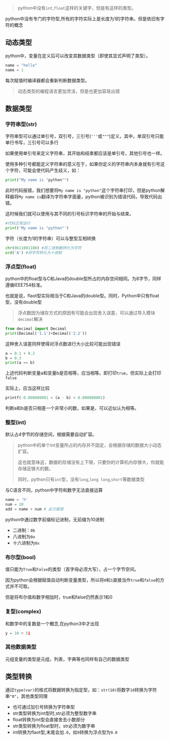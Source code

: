 > python中没有`int`,`float`这样的关键字，但是有这样的类型。

python中没有专门的字符型,所有的字符实际上是长度为1的字符串。但是依旧有字符的概念
## 动态类型

python中，变量在定义后可以改变其数据类型（即使其显式声明了类型）。

```python
name = "hello"
name = 1
```

每次赋值时编译器都会重新判断数据类型。

> 动态类型的编程语言更加灵活，但是也更加容易出错

## 数据类型

### 字符串型(str)

字符串型可以通过单引号，双引号，三引号(`'''`或`"""`)定义，其中，单双引号只能单行书写，三引号可以多行

如果使用单引号来定义字符串，其开始和结束都应该是单引号，其他引号也一样。

使用多种引号都能定义字符串的意义在于，如果你定义的字符串内本身就有引号这个字符，可能会使代码产生歧义，如：
```python
print("My name is "python"")
```
此时代码报错，我们想要将`My name is "python"`这个字符串打印，但是python解释器将`My name is`翻译为字符串字面量，python被识别为错误代码，导致代码出错。

这时候我们就可以使用与其不同的引号标识字符串的开始与结束。
```python
#代码正常运行
print('My name is "python"')
```

字符（长度为1的字符串）可以与整型互相转换
```python
chr(0b11001100) #将二进制数转化为字符
ord('A') #将字符转化为十进制
```

### 浮点型(float)
python中的float型与C和Java的double型所占的内存空间相同。为8字节，同样遵循IEEE754标准。

也就是说，flaot型实际相当于C和Java的double型。同时，Python中只有float型，没有double型

> 浮点数因为储存方式的原因有可能会出现舍入误差，可以通过导入模块`decimal`解决

```python
from decimal import Decimal
print(Decimal('1.1')+Decimal('2.2'))
```

这种舍入误差同样使得对浮点数进行大小比较可能出现错误
```python
a = 0.1 + 0.2
b = 0.3
print(a == b)
```
上述代码判断变量a和变量b是否相等，应当相等。即打印`true`，但实际上会打印`false`

实际上，应当这样比较
```python
printf(-0.000000001 < (a - b) < 0.000000001)
```
判断a和b是否只相差一个非常小的数，如果是，可以近似认为相等。

### 整型(int)

默认占4字节的存储空间，根据需要自动扩容。

> python中的单个int变量所占的内存并不固定，会根据存储的数据大小动态扩容。
> 
> 这也就意味这，数据的存储没有上下限，只要你的计算机内存够大，你就能存储足够大的数。
> 
> 同时，python只有`int`型，没有`long`,`long long`,`short`等数据类型

与C语言不同，python中字符和数字无法直接运算
```python
name = 'h'
num = 10
add = name + num # 此行报错
```

python中通过数字前缀标记进制，无前缀为10进制
- 二进制：`0b`
- 八进制为`0o`
- 十六进制为`0x`
### 布尔型(bool)

值只能为`True`和`False`的类型（首字母必须大写），占一个字节空间。

因为python会根据赋值自动判断变量类型，所以将`0`和`1`直接当作`true`和`false`的方式并不可取。

但是将布尔值和数字相加时，true和false仍然表示1和0

### 复型(complex)
和数学中的复数是一个概念,在python3中才出现
```python
y = 10 + 5i
```

### 其他数据类型

元组变量的类型是元组，列表，字典等也同样有自己的数据类型

## 类型转换

通过`type(var)`的格式将数据转换为指定型，如：`str(10)`将数字`10`转换为字符串`"0"`，其他类型同理

- 也可通过加引号转换为字符串型
- str类型转换为int型时,str必须为整型数字串
- float转换为int型会直接舍去小数部分
- str类型转换为float型时，str必须为数字串
- int转换为flaot型,末尾会加`.0`，如`9`转换为浮点型为`9.0`

